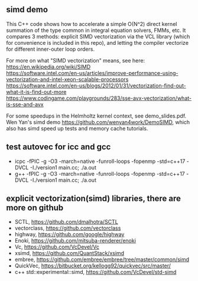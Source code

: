 ## simd demo
This C++ code shows how to accelerate a simple O(N^2) direct kernel summation of the type common in integral equation solvers, FMMs, etc.
It compares 3 methods: explicit SIMD vectorization via the VCL library (which for convenience is included in this repo), and letting the compiler vectorize for different inner-outer loop orders.

For more on what "SIMD vectorization" means, see here:   
https://en.wikipedia.org/wiki/SIMD  
https://software.intel.com/en-us/articles/improve-performance-using-vectorization-and-intel-xeon-scalable-processors  
https://software.intel.com/en-us/blogs/2012/01/31/vectorization-find-out-what-it-is-find-out-more  
https://www.codingame.com/playgrounds/283/sse-avx-vectorization/what-is-sse-and-avx

For some speedups in the Helmholtz kernel context, see demo_slides.pdf.  
Wen Yan's simd demo https://github.com/wenyan4work/DemoSIMD, which also has simd speed up tests and memory cache tutorials. 

## test autovec for icc and gcc
* icpc -fPIC -g -O3 -march=native -funroll-loops -fopenmp -std=c++17 -DVCL -I./version1 main.cc; ./a.out
* g++ -fPIC -g -O3 -march=native -funroll-loops -fopenmp -std=c++17 -DVCL -I./version1 main.cc; ./a.out

## explicit vectorization(simd) libraries, there are more on github
* SCTL, https://github.com/dmalhotra/SCTL
* vectorclass, https://github.com/vectorclass
* highway, https://github.com/google/highway
* Enoki, https://github.com/mitsuba-renderer/enoki
* Vc, https://github.com/VcDevel/Vc
* xsimd, https://github.com/QuantStack/xsimd
* embree, https://github.com/embree/embree/tree/master/common/simd
* QuickVec, https://bitbucket.org/kellogg92/quickvec/src/master/
* c++ std::experimental::simd, https://github.com/VcDevel/std-simd
